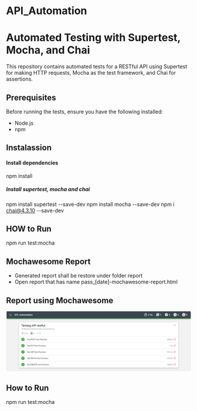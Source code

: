 # API_Automation

# Automated Testing with Supertest, Mocha, and Chai

This repository contains automated tests for a RESTful API using Supertest for making HTTP requests, Mocha as the test framework, and Chai for assertions.

## Prerequisites

Before running the tests, ensure you have the following installed:

- Node.js
- npm

## Instalassion
#### Install dependencies
npm install

##### Install supertest, mocha and chai
npm install supertest --save-dev
npm install mocha --save-dev
npm i chai@4.3.10 --save-dev

## HOW to Run
npm run test:mocha

## Mochawesome Report
- Generated report shall be restore under folder report
- Open report that has name pass_[date]-mochawesome-report.html

## Report using Mochawesome
![alt text](image.png)



## How to Run
npm run test:mocha


